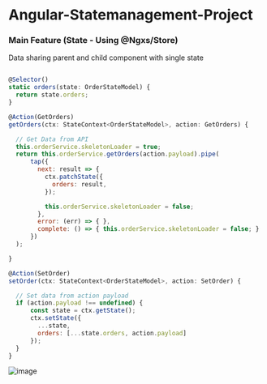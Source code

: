 # Angular-Statemanagement-Project

### Main Feature (State - Using @Ngxs/Store)
Data sharing parent and child component with single state

```js

@Selector()
static orders(state: OrderStateModel) {
  return state.orders;
}

@Action(GetOrders)
getOrders(ctx: StateContext<OrderStateModel>, action: GetOrders) {

  // Get Data from API
  this.orderService.skeletonLoader = true;
  return this.orderService.getOrders(action.payload).pipe(
      tap({
        next: result => {
          ctx.patchState({
            orders: result,
          });

          this.orderService.skeletonLoader = false;
        },
        error: (err) => { },
        complete: () => { this.orderService.skeletonLoader = false; }
      })
  );

}

@Action(SetOrder)
setOrder(ctx: StateContext<OrderStateModel>, action: SetOrder) {

  // Set data from action payload
  if (action.payload !== undefined) {
      const state = ctx.getState();
      ctx.setState({
        ...state,
        orders: [...state.orders, action.payload]
      });
  }
}
```

![image](https://github.com/user-attachments/assets/3ae676d4-468e-41c5-9f10-86211ac98b03)

